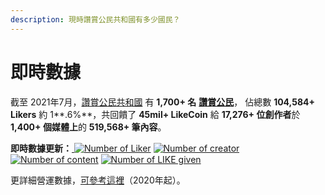 ```yaml
---
description: 現時讚賞公民共和國有多少國民？
---
```


# 即時數據

截至 2021年7月，[讚賞公民共和國](https://liker.land/getapp) 有 **1,700+ 名** [**讚賞公民**](https://docs.like.co/v/zh/user-guide/civic-liker)， 佔總數 **104,584+ Likers** 約 1**.6%**，共回饋了 **45mil+ LikeCoin** 給 **17,276+ 位創作者**於 **1,400+ 個媒體上**的 **519,568+ 筆內容**。‌

**即時數據更新：**[ ![Number of Liker](https://static.like.co/badge/stats/liker.svg)](https://like.co/) [![Number of creator](https://static.like.co/badge/stats/creator.svg)](https://like.co/) [![Number of content](https://static.like.co/badge/stats/content.svg)](https://like.co/) [![Number of LIKE given](https://static.like.co/badge/stats/LIKE.svg)](https://like.co/)

更詳細營運數據，[可參考這裡](https://datastudio.google.com/u/0/reporting/e6168171-b61d-4871-b39f-7b6308f2facc/page/qgR)（2020年起）。

